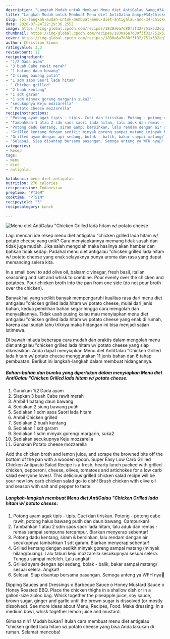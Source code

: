 ```yaml
---
description: "Langkah Mudah untuk Membuat Menu diet AntiGalau &amp;#34;Chicken Grilled lada hitam w/ potato cheese, Sempurna"
title: "Langkah Mudah untuk Membuat Menu diet AntiGalau &amp;#34;Chicken Grilled lada hitam w/ potato cheese, Sempurna"
slug: 751-langkah-mudah-untuk-membuat-menu-diet-antigalau-and-34-chicken-grilled-lada-hitam-w-potato-cheese-sempurna
date: 2020-07-24T22:29:36.255Z
image: https://img-global.cpcdn.com/recipes/1830a6a7d80f3f32/751x532cq70/menu-diet-antigalau-chicken-grilled-lada-hitam-w-potato-cheese-foto-resep-utama.jpg
thumbnail: https://img-global.cpcdn.com/recipes/1830a6a7d80f3f32/751x532cq70/menu-diet-antigalau-chicken-grilled-lada-hitam-w-potato-cheese-foto-resep-utama.jpg
cover: https://img-global.cpcdn.com/recipes/1830a6a7d80f3f32/751x532cq70/menu-diet-antigalau-chicken-grilled-lada-hitam-w-potato-cheese-foto-resep-utama.jpg
author: Christian Simon
ratingvalue: 3.3
reviewcount: 12
recipeingredient:
- "1/2 Dada ayam"
- "3 buah Cabe rawit merah"
- "1 batang daun bawang"
- "2 siung bawang putih"
- "1 sdm saos Saori lada hitam"
- " Chicken grilled"
- "2 buah kentang"
- "1 sdt garam"
- "1 sdm minyak goreng margarin suka2"
- "secukupnya Keju mozzarella"
- " Potato cheese mozzarella"
recipeinstructions:
- "Potong ayam agak tipis - tipis. Cuci dan tiriskan. Potong - potong cabe rawit, potong halus bawang putih dan daun bawang. Campurkan!"
- "Tambahkan 1 atau 2 sdm saos saori lada hitam, lalu aduk dan remas - remas sampai sempurna tercampur. Biarkan menyerap sebentar!"
- "Potong dadu kentang, siram &amp; bersihkan, lalu rendam dengan air secukupnya tambahkan 1 sdt garam. Biarkan menyerap sebentar!"
- "Grilled kentang dengan sedikit minyak goreng sampai matang (minyak hilang/buang). Lalu taburi keju mozzarella secukupnya/ sesuai selera. Tunggu sampai meleleh. Lalu angkat!"
- "Grilled ayam dengan api sedang, bolak - balik, bakar sampai matang/ sesuai selera. Angkat!"
- "Selesai. Siap disantap bersama pasangan. Semoga anteng ya WFH nya🥰"
categories:
- Resep
tags:
- menu
- diet
- antigalau

katakunci: menu diet antigalau 
nutrition: 270 calories
recipecuisine: Indonesian
preptime: "PT36M"
cooktime: "PT51M"
recipeyield: "3"
recipecategory: Lunch

---
```



![Menu diet AntiGalau &#34;Chicken Grilled lada hitam w/ potato cheese](https://img-global.cpcdn.com/recipes/1830a6a7d80f3f32/751x532cq70/menu-diet-antigalau-chicken-grilled-lada-hitam-w-potato-cheese-foto-resep-utama.jpg)

Lagi mencari ide resep menu diet antigalau &#34;chicken grilled lada hitam w/ potato cheese yang unik? Cara menyiapkannya memang tidak susah dan tidak juga mudah. Jika salah mengolah maka hasilnya akan hambar dan bahkan tidak sedap. Padahal menu diet antigalau &#34;chicken grilled lada hitam w/ potato cheese yang enak selayaknya punya aroma dan rasa yang dapat memancing selera kita.

In a small bowl to add olive oil, balsamic vinegar, fresh basil, italian seasoning and salt and whisk to combine. Pour evenly over the chicken and potatoes. Pour chicken broth into the pan from one side (do not pour broth over the chicken).

Banyak hal yang sedikit banyak mempengaruhi kualitas rasa dari menu diet antigalau &#34;chicken grilled lada hitam w/ potato cheese, mulai dari jenis bahan, kedua pemilihan bahan segar hingga cara mengolah dan menyajikannya. Tidak usah pusing kalau mau menyiapkan menu diet antigalau &#34;chicken grilled lada hitam w/ potato cheese yang enak di rumah, karena asal sudah tahu triknya maka hidangan ini bisa menjadi sajian istimewa.


Di bawah ini ada beberapa cara mudah dan praktis dalam mengolah menu diet antigalau &#34;chicken grilled lada hitam w/ potato cheese yang siap dikreasikan. Anda dapat menyiapkan Menu diet AntiGalau &#34;Chicken Grilled lada hitam w/ potato cheese menggunakan 11 jenis bahan dan 6 tahap pembuatan. Berikut ini langkah-langkah dalam membuat hidangannya.

<!--inarticleads1-->

##### Bahan-bahan dan bumbu yang diperlukan dalam menyiapkan Menu diet AntiGalau &#34;Chicken Grilled lada hitam w/ potato cheese:

1. Gunakan 1/2 Dada ayam
1. Siapkan 3 buah Cabe rawit merah
1. Ambil 1 batang daun bawang
1. Sediakan 2 siung bawang putih
1. Sediakan 1 sdm saos Saori lada hitam
1. Ambil  Chicken grilled
1. Sediakan 2 buah kentang
1. Sediakan 1 sdt garam
1. Sediakan 1 sdm minyak goreng/ margarin, suka2
1. Sediakan secukupnya Keju mozzarella
1. Gunakan  Potato cheese mozzarella


Add the chicken broth and lemon juice, and scrape the browned bits off the bottom of the pan with a wooden spoon. Super Easy Low Carb Grilled Chicken Antipasto Salad Recipe is a fresh, hearty lunch packed with grilled chicken, pepperoni, cheese, olives, tomatoes and artichokes for a low carb salad everyone loves!. This delicious grilled chicken salad recipe will be your new low carb chicken salad go-to dish! Brush chicken with olive oil and season with salt and pepper to taste. 

<!--inarticleads2-->

##### Langkah-langkah membuat Menu diet AntiGalau &#34;Chicken Grilled lada hitam w/ potato cheese:

1. Potong ayam agak tipis - tipis. Cuci dan tiriskan. Potong - potong cabe rawit, potong halus bawang putih dan daun bawang. Campurkan!
1. Tambahkan 1 atau 2 sdm saos saori lada hitam, lalu aduk dan remas - remas sampai sempurna tercampur. Biarkan menyerap sebentar!
1. Potong dadu kentang, siram &amp; bersihkan, lalu rendam dengan air secukupnya tambahkan 1 sdt garam. Biarkan menyerap sebentar!
1. Grilled kentang dengan sedikit minyak goreng sampai matang (minyak hilang/buang). Lalu taburi keju mozzarella secukupnya/ sesuai selera. Tunggu sampai meleleh. Lalu angkat!
1. Grilled ayam dengan api sedang, bolak - balik, bakar sampai matang/ sesuai selera. Angkat!
1. Selesai. Siap disantap bersama pasangan. Semoga anteng ya WFH nya🥰


Dipping Sauces and Dressings o Barbeque Sauce o Honey Mustard Sauce o Honey Roasted BBQ. Place the chicken thighs in a shallow dish or in a gallon-size ziploc bag. Whisk together the pineapple juice, soy sauce, brown sugar, ginger and garlic until the brown sugar is dissolved (or mostly dissolved). See more ideas about Menu, Recipes, Food. Make dressing: In a medium bowl, whisk together lemon juice and mustard. 

Gimana nih? Mudah bukan? Itulah cara membuat menu diet antigalau &#34;chicken grilled lada hitam w/ potato cheese yang bisa Anda lakukan di rumah. Selamat mencoba!
